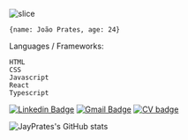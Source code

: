 ![slice](https://capsule-render.vercel.app/api?type=slice&color=c2c2c2&height=200&text=João%20Prates&fontAlign=75&rotate=13&fontAlignY=25&desc=FullStack%20Developer&descAlign=75&descAlignY=44)


    {name: João Prates, age: 24}


Languages / Frameworks:

    HTML
    CSS
    Javascript
    React
    Typescript


[![Linkedin Badge](https://img.shields.io/badge/-João_Prates-282A36?style=flat-square&logo=Linkedin&logoColor=red&link=https://www.linkedin.com/in/joao-prates-az/)](https://www.linkedin.com/in/joao-prates-az/) 
[![Gmail Badge](https://img.shields.io/badge/-joaoprates.az@gmail.com-282A36?style=flat-square&logo=Gmail&logoColor=red&link=mailto:paulo.jorge.ngs@gmail.com)](mailto:joaoprates.az@gmail.com) 
[![CV badge](https://img.shields.io/badge/CV-click%20me-green??style=flat-square&link=https://drive.google.com/file/d/1-UT6f4tUmxLM6iqrZ4qYHlyHbSKOX6Xe/view?usp=sharing)](https://drive.google.com/file/d/1OeSEK_8lFeP90fgrwW-5IVZvwKxcEnsH/view?usp=sharing)

![JayPrates's GitHub stats](https://github-readme-stats.vercel.app/api?username=jayprates&theme=dark&show_icons=true)
